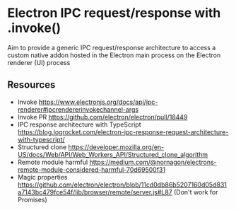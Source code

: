 # Electron IPC request/response with .invoke()

Aim to provide a generic IPC request/response architecture to access a custom native addon hosted in the Electron main process on the Electron renderer (UI) process

## Resources

- Invoke https://www.electronjs.org/docs/api/ipc-renderer#ipcrendererinvokechannel-args
- Invoke PR https://github.com/electron/electron/pull/18449
- IPC response architecture with TypeScript https://blog.logrocket.com/electron-ipc-response-request-architecture-with-typescript/
- Structured clone https://developer.mozilla.org/en-US/docs/Web/API/Web_Workers_API/Structured_clone_algorithm
- Remote module harmful https://medium.com/@nornagon/electrons-remote-module-considered-harmful-70d69500f31
- Magic properties https://github.com/electron/electron/blob/11cd0db86b5207160d05d831a7143bc479fce54f/lib/browser/remote/server.js#L87 (Don't work for Promises)
